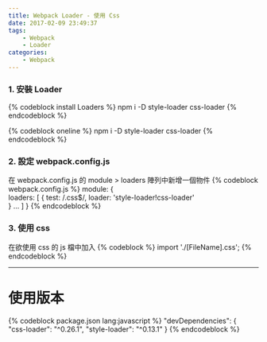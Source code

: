 ```yaml
---
title: Webpack Loader - 使用 Css
date: 2017-02-09 23:49:37
tags:
    - Webpack
    - Loader
categories:
    - Webpack
---
```

### 1. 安裝 Loader
{% codeblock install Loaders %}
npm i -D style-loader
         css-loader
{% endcodeblock %}

{% codeblock oneline %}
npm i -D style-loader css-loader
{% endcodeblock %}

<!-- more -->

### 2. 設定 webpack.config.js
在 webpack.config.js 的 module > loaders 陣列中新增一個物件
{% codeblock webpack.config.js %}
module: {    
    loaders: [
        {
            test: /\.css$/,
            loader: 'style-loader!css-loader'        
        }
        ...
    ]
}
{% endcodeblock %}

### 3. 使用 css
在欲使用 css 的 js 檔中加入
{% codeblock %}
import './[FileName].css';
{% endcodeblock %}

---

# 使用版本
{% codeblock package.json lang:javascript %}
"devDependencies": {  
  "css-loader": "^0.26.1",
  "style-loader": "^0.13.1"
}
{% endcodeblock %}